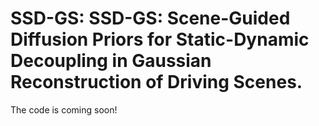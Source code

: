 # SSD-GS: SSD-GS: Scene-Guided Diffusion Priors for Static-Dynamic Decoupling in Gaussian Reconstruction of Driving Scenes.
The code is coming soon!
